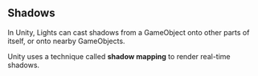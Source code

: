 ## Shadows
In Unity, Lights can cast shadows from a GameObject onto other parts of itself, or onto nearby GameObjects.

Unity uses a technique called **shadow mapping** to render real-time shadows.
